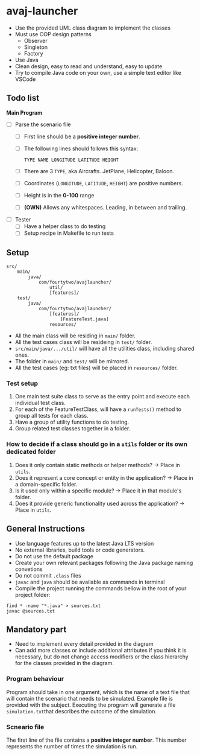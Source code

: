 # avaj-launcher

- Use the provided UML class diagram to implement the classes
- Must use OOP design patterns
    - Observer
    - Singleton
    - Factory
- Use Java
- Clean design, easy to read and understand, easy to update
- Try to compile Java code on your own, use a simple text editor like VSCode

## Todo list

**Main Program**

- [ ] Parse the scenario file
    - [ ] First line should be a **positive integer number**.
    - [ ] The following lines should follows this syntax:
        
        ```text
        TYPE NAME LONGITUDE LATITUDE HEIGHT
        ```

    - [ ] There are 3 `TYPE`, aka Aircrafts. JetPlane, Helicopter, Baloon.
    - [ ] Coordinates (`LONGITUDE`, `LATITUDE`, `HEIGHT`) are positive numbers.
    - [ ] Height is in the **0-100** range
    - [ ] **(OWN)** Allows any whitespaces. Leading, in between and trailing.

- [ ] Tester
    - [ ] Have a helper class to do testing
    - [ ] Setup recipe in Makefile to run tests

## Setup

```text
src/
    main/
        java/
            com/fourtytwo/avajlauncher/
                util/
                [features]/
    test/
        java/
            com/fourtytwo/avajlauncher/
                [features]/
                    [FeatureTest.java]
                resources/
```

- All the main class will be residing in `main/` folder.
- All the test cases class will be resideing in `test/` folder.
- `src/main/java/.../util/` will have all the utilities class, including shared ones.
- The folder in `main/` and `test/` will be mirrored.
- All the test cases (eg: txt files) will be placed in `resources/` folder.

### Test setup

1. One main test suite class to serve as the entry point and execute each individual test class.
2. For each of the FeatureTestClass, will have a `runTests()` method to group all tests for each class.
3. Have a group of utility functions to do testing.
4. Group related test classes together in a folder.

### How to decide if a class should go in a `utils` folder or its own dedicated folder

1. Does it only contain static methods or helper methods? -> Place in `utils`.
2. Does it represent a core concept or entity in the application? -> Place in a domain-specific folder.
3. Is it used only within a specific module? -> Place it in that module's folder.
4. Does it provide generic functionality used across the application? -> Place in `utils`.

## General Instructions

- Use language features up to the latest Java LTS version
- No external libraries, build tools or code generators.
- Do not use the default package
- Create your own relevant packages following the Java package naming convetions
- Do not commit `.class` files
- `javac` and `java` should be available as commands in terminal
- Compile the project running the commands bellow in the root of your project folder:

```shell
find * -name "*.java" > sources.txt
javac @sources.txt
```

## Mandatory part

- Need to implement every detail provided in the diagram
- Can add more classes or include additional attributes if you think it is necessary, but do not change access modifiers or the class hierarchy for the classes provided in the diagram.

### Program behaviour

Program should take in one argument, which is the name of a text file that will contain the scenario that needs to be simulated. Example file is provided with the subject. Executing the program will generate a file `simulation.txt`that describes the outcome of the simulation.

### Scneario file

The first line of the file contains a **positive integer number**. This number represents the number of times the simulation is run.

